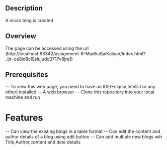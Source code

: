 ## Description
A micro blog is created

## Overview
The page can be accessed using the url (http://localhost:63342/assignment-6-MadhuSaiKalyan/index.html?_ijt=ce8ld8cl9slujudd3717v8jre1)

## Prerequisites
-- To view this web page, you need to have an IDE(Eclipse,IntelliJ or any other) installed
-- A web browser
-- Clone this repository into your local machine and run

# Features
-- Can view the existing blogs in a table format
-- Can edit the content and author details of a blog using edit button
-- Can add multiple new blogs wih Title,Author,content and date details
